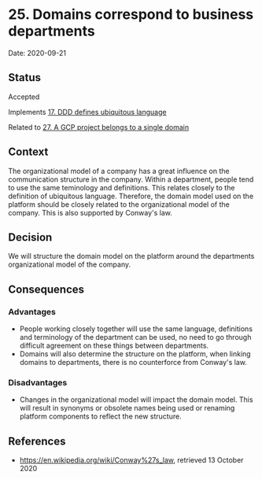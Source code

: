 # 25. Domains correspond to business departments

Date: 2020-09-21

## Status

Accepted

Implements [17. DDD defines ubiquitous language](0017-ddd-defines-ubiquitous-language.md)

Related to [27. A GCP project belongs to a single domain](0027-a-gcp-project-belongs-to-a-single-domain.md)

## Context

The organizational model of a company has a great influence on the communication structure in the company. Within a department, people tend to use the same teminology and definitions. This relates closely to the definition of ubiquitous language. Therefore, the domain model used on the platform should be closely related to the organizational model of the company. This is also supported by Conway's law.

## Decision

We will structure the domain model on the platform around the departments organizational model of the company.

## Consequences

### Advantages

* People working closely together will use the same language, definitions and terminology of the department can be used, no need to go through difficult agreement on these things between departments.
* Domains will also determine the structure on the platform, when linking domains to departments, there is no counterforce from Conway's law.

### Disadvantages

* Changes in the organizational model will impact the domain model. This will result in synonyms or obsolete names being used or renaming platform components to reflect the new structure.

## References

* https://en.wikipedia.org/wiki/Conway%27s_law, retrieved 13 October 2020

